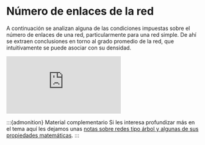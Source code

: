 # Número de enlaces de la red

A continuación se analizan alguna de las condiciones impuestas sobre el número de enlaces de una red, particularmente para una red simple. De ahí se extraen conclusiones en torno al grado promedio de la red, que intuitivamente se puede asociar con su densidad.


<div class="iframe-container-out">
	<div class="iframe-container-in">
		<iframe src="https://www.youtube.com/embed/6jAKmae-D6I" title="YouTube video player" frameborder="0" allow="accelerometer; autoplay; clipboard-write; encrypted-media; gyroscope; picture-in-picture" allowfullscreen></iframe>
	</div>
</div>

:::{admonition} Material complementario
Si les interesa profundizar más en el tema aquí les dejamos unas [notas sobre redes tipo árbol y algunas de sus propiedades matemáticas](https://www.matem.unam.mx/~ilan/2011/1/graficas/Graficas20111-arboles.pdf).
:::